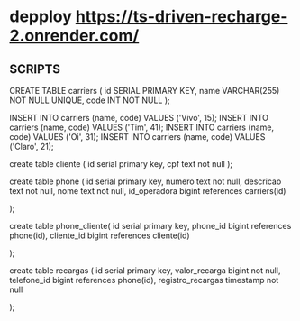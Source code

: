 

# depploy https://ts-driven-recharge-2.onrender.com/

## SCRIPTS
CREATE TABLE carriers (
  id SERIAL PRIMARY KEY,
  name VARCHAR(255) NOT NULL UNIQUE,
  code INT NOT NULL
);

INSERT INTO carriers (name, code) VALUES ('Vivo', 15);
INSERT INTO carriers (name, code) VALUES ('Tim', 41);
INSERT INTO carriers (name, code) VALUES ('Oi', 31);
INSERT INTO carriers (name, code) VALUES ('Claro', 21);


create table cliente (
	id serial primary key,
	cpf text not null
);



create table phone (
	id serial primary key,
	numero text not null,
	descricao text not null,
	nome text not null,
	id_operadora bigint references carriers(id)

);


create table phone_cliente(
	id serial primary key,
	phone_id bigint references phone(id),
	cliente_id bigint references cliente(id)

);


create table recargas (
	id serial primary key,
	valor_recarga bigint not null,
	telefone_id bigint references phone(id),
	registro_recargas timestamp not null

);